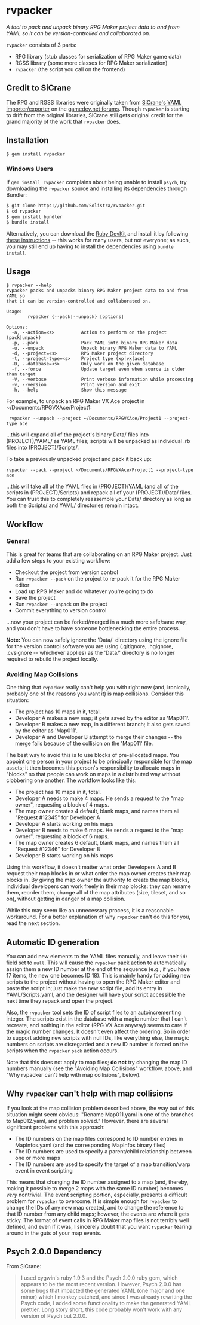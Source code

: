 # rvpacker
_A tool to pack and unpack binary RPG Maker project data to and from YAML so it can be version-controlled and collaborated on._

`rvpacker` consists of 3 parts:

* RPG library (stub classes for serialization of RPG Maker game data)
* RGSS library (some more classes for RPG Maker serialization)
* `rvpacker` (the script you call on the frontend)

## Credit to SiCrane
The RPG and RGSS libraries were originally taken from [SiCrane's YAML importer/exporter](http://www.gamedev.net/topic/646333-rpg-maker-vx-ace-data-conversion-utility/) on the [gamedev.net forums](http://www.gamedev.net/index). Though `rvpacker` is starting to drift from the original libraries, SiCrane still gets original credit for the grand majority of the work that `rvpacker` does.

## Installation
```
$ gem install rvpacker
```

### Windows Users

If `gem install rvpacker` complains about being unable to install `psych`, try downloading the `rvpacker` source and installing its dependencies through Bundler:

```sh
$ git clone https://github.com/Solistra/rvpacker.git
$ cd rvpacker
$ gem install bundler
$ bundle install
```

Alternatively, you can download the [Ruby DevKit](http://rubyinstaller.org/downloads) and install it by following [these instructions](https://github.com/oneclick/rubyinstaller/wiki/Development-Kit) -- this works for many users, but not everyone; as such, you may still end up having to install the dependencies using `bundle install`.

## Usage

```
$ rvpacker --help
rvpacker packs and unpacks binary RPG Maker project data to and from YAML so
that it can be version-controlled and collaborated on.

Usage:
        rvpacker {--pack|--unpack} [options]

Options:
  -a, --action=<s>          Action to perform on the project (pack|unpack)
  -p, --pack                Pack YAML into binary RPG Maker data
  -u, --unpack              Unpack binary RPG Maker data to YAML
  -d, --project=<s>         RPG Maker project directory
  -t, --project-type=<s>    Project type (xp|vx|ace)
  -D, --database=<s>        Only work on the given database
  -f, --force               Update target even when source is older than target
  -V, --verbose             Print verbose information while processing
  -v, --version             Print version and exit
  -h, --help                Show this message
```

For example, to unpack an RPG Maker VX Ace project in ~/Documents/RPGVXAce/Project1:

```
 rvpacker --unpack --project ~/Documents/RPGVXAce/Project1 --project-type ace
```

...this will expand all of the project's binary Data/ files into (PROJECT)/YAML/ as YAML files; scripts will be unpacked as individual .rb files into (PROJECT)/Scripts/.

To take a previously unpacked project and pack it back up:

```
rvpacker --pack --project ~/Documents/RPGVXAce/Project1 --project-type ace
```

...this will take all of the YAML files in (PROJECT)/YAML (and all of the scripts in (PROJECT)/Scripts) and repack all of your (PROJECT)/Data/ files. You can trust this to completely reassemble your Data/ directory as long as both the Scripts/ and YAML/ directories remain intact.

## Workflow

### General

This is great for teams that are collaborating on an RPG Maker project. Just add a few steps to your existing workflow:

* Checkout the project from version control
* Run `rvpacker --pack` on the project to re-pack it for the RPG Maker editor
* Load up RPG Maker and do whatever you're going to do
* Save the project
* Run `rvpacker --unpack` on the project
* Commit everything to version control

...now your project can be forked/merged in a much more safe/sane way, and you don't have to have someone bottlenecking the entire process.

**Note:** You can now safely ignore the 'Data/' directory using the ignore file for the version control software you are using (.gitignore, .hgignore, .cvsignore -- whichever applies) as the 'Data/' directory is no longer required to rebuild the project locally.

### Avoiding Map Collisions

One thing that `rvpacker` really can't help you with right now (and, ironically, probably one of the reasons you want it) is map collisions. Consider this situation:

* The project has 10 maps in it, total.
* Developer A makes a new map; it gets saved by the editor as 'Map011'.
* Developer B makes a new map, in a different branch; it also gets saved by the editor as 'Map011'.
* Developer A and Developer B attempt to merge their changes -- the merge fails because of the collision on the 'Map011' file.

The best way to avoid this is to use blocks of pre-allocated maps. You appoint one person in your project to be principally responsible for the map assets; it then becomes this person's responsibility to allocate maps in "blocks" so that people can work on maps in a distributed way without clobbering one another. The workflow looks like this:

* The project has 10 maps in it, total.
* Developer A needs to make 4 maps. He sends a request to the "map owner", requesting a block of 4 maps.
* The map owner creates 4 default, blank maps, and names them all "Request #12345" for Developer A
* Developer A starts working on his maps
* Developer B needs to make 6 maps. He sends a request to the "map owner", requesting a block of 6 maps.
* The map owner creates 6 default, blank maps, and names them all "Request #12346" for Developer B
* Developer B starts working on his maps

Using this workflow, it doesn't matter what order Developers A and B request their map blocks in _or_ what order the map owner creates their map blocks in. By giving the map owner the authority to create the map blocks, individual developers can work freely in their map blocks: they can rename them, reorder them, change all of the map attributes (size, tileset, and so on), without getting in danger of a map collision.

While this may seem like an unnecessary process, it is a reasonable workaround. For a better explanation of why `rvpacker` can't do this for you, read the next section.

## Automatic ID generation

You can add new elements to the YAML files manually, and leave their `id:` field set to `null`. This will cause the `rvpacker` pack action to automatically assign them a new ID number at the end of the sequence (e.g., if you have 17 items, the new one becomes ID 18). This is mainly handy for adding new scripts to the project without having to open the RPG Maker editor and paste the script in; just make the new script file, add its entry in YAML/Scripts.yaml, and the designer will have your script accessible the next time they repack and open the project.

Also, the `rvpacker` tool sets the ID of script files to an autoincrementing integer. The scripts exist in the database with a magic number that I can't recreate, and nothing in the editor (RPG VX Ace anyway) seems to care if the magic number changes. It doesn't even affect the ordering. So in order to support adding new scripts with null IDs, like everything else, the magic numbers on scripts are disregarded and a new ID number is forced on the scripts when the `rvpacker` `pack` action occurs.

Note that this does not apply to map files; **do not** try changing the map ID numbers manually (see the "Avoiding Map Collisions" workflow, above, and "Why rvpacker can't help with map collisions", below).

## Why `rvpacker` can't help with map collisions

If you look at the map collision problem described above, the way out of this situation might seem obvious: "Rename Map011.yaml in one of the branches to Map012.yaml, and problem solved." However, there are several significant problems with this approach:

* The ID numbers on the map files correspond to ID number entries in MapInfos.yaml (and the corresponding MapInfos binary files)
* The ID numbers are used to specify a parent/child relationship between one or more maps
* The ID numbers are used to specify the target of a map transition/warp event in event scripting

This means that changing the ID number assigned to a map (and, thereby, making it possible to merge 2 maps with the same ID number) becomes _very_ nontrivial. The event scripting portion, especially, presents a difficult problem for `rvpacker` to overcome. It is simple enough for `rvpacker` to change the IDs of any new map created, and to change the reference to that ID number from any child maps; however, the events are where it gets sticky. The format of event calls in RPG Maker map files is not terribly well defined, and even if it was, I sincerely doubt that you want `rvpacker` tearing around in the guts of your map events.


## Psych 2.0.0 Dependency

From SiCrane:

> I used cygwin's ruby 1.9.3 and the Psych 2.0.0 ruby gem, which appears to be the most recent version. However, Psych 2.0.0 has some bugs that impacted the generated YAML (one major and one minor) which I monkey patched, and since I was already rewriting the Psych code, I added some functionality to make the generated YAML prettier. Long story short, this code probably won't work with any version of Psych but 2.0.0.
